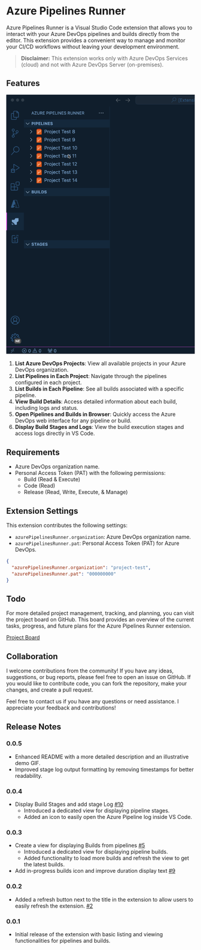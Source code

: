 # Azure Pipelines Runner

Azure Pipelines Runner is a Visual Studio Code extension that allows you to interact with your Azure DevOps pipelines and builds directly from the editor. This extension provides a convenient way to manage and monitor your CI/CD workflows without leaving your development environment.

> **Disclaimer:** This extension works only with Azure DevOps Services (cloud) and not with Azure DevOps Server (on-premises).

## Features

![Azure Pipelines Runner Demo](./resources/demo.gif)

1. **List Azure DevOps Projects**: View all available projects in your Azure DevOps organization.
2. **List Pipelines in Each Project**: Navigate through the pipelines configured in each project.
3. **List Builds in Each Pipeline**: See all builds associated with a specific pipeline.
4. **View Build Details**: Access detailed information about each build, including logs and status.
5. **Open Pipelines and Builds in Browser**: Quickly access the Azure DevOps web interface for any pipeline or build.
6. **Display Build Stages and Logs**: View the build execution stages and access logs directly in VS Code.

## Requirements

- Azure DevOps organization name.
- Personal Access Token (PAT) with the following permissions:
  - Build (Read & Execute)
  - Code (Read)
  - Release (Read, Write, Execute, & Manage)

## Extension Settings

This extension contributes the following settings:

- `azurePipelinesRunner.organization`: Azure DevOps organization name.
- `azurePipelinesRunner.pat`: Personal Access Token (PAT) for Azure DevOps.

```json
{
  "azurePipelinesRunner.organization": "project-test",
  "azurePipelinesRunner.pat": "000000000"
}
```

## Todo

For more detailed project management, tracking, and planning, you can visit the project board on GitHub. This board provides an overview of the current tasks, progress, and future plans for the Azure Pipelines Runner extension.

[Project Board](https://github.com/users/pedroccaetano/projects/2)

## Collaboration

I welcome contributions from the community! If you have any ideas, suggestions, or bug reports, please feel free to open an issue on GitHub. If you would like to contribute code, you can fork the repository, make your changes, and create a pull request.

Feel free to contact us if you have any questions or need assistance. I appreciate your feedback and contributions!

## Release Notes

### 0.0.5

- Enhanced README with a more detailed description and an illustrative demo GIF.
- Improved stage log output formatting by removing timestamps for better readability.

### 0.0.4

- Display Build Stages and add stage Log [#10](https://github.com/pedroccaetano/azure-pipeline-runner/pull/11)
  - Introduced a dedicated view for displaying pipeline stages.
  - Added an icon to easily open the Azure Pipeline log inside VS Code.

### 0.0.3

- Create a view for displaying Builds from pipelines [#5](https://github.com/pedroccaetano/azure-pipeline-runner/issues/5)
  - Introduced a dedicated view for displaying pipeline builds.
  - Added functionality to load more builds and refresh the view to get the latest builds.
- Add in-progress builds icon and improve duration display text [#9](https://github.com/pedroccaetano/azure-pipeline-runner/issues/9)

### 0.0.2

- Added a refresh button next to the title in the extension to allow users to easily refresh the extension. [#2](https://github.com/pedroccaetano/azure-pipeline-runner/issues/2)

### 0.0.1

- Initial release of the extension with basic listing and viewing functionalities for pipelines and builds.
